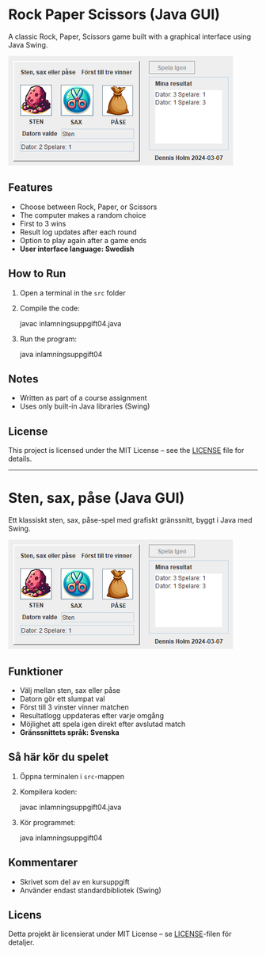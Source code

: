 # Rock Paper Scissors (Java GUI)

A classic Rock, Paper, Scissors game built with a graphical interface using Java Swing.

![Screenshot](printscreen.PNG)

## Features
- Choose between Rock, Paper, or Scissors
- The computer makes a random choice
- First to 3 wins
- Result log updates after each round
- Option to play again after a game ends
- **User interface language: Swedish**

## How to Run
1. Open a terminal in the `src` folder  
2. Compile the code:

   javac inlamningsuppgift04.java

3. Run the program:

   java inlamningsuppgift04

## Notes
- Written as part of a course assignment
- Uses only built-in Java libraries (Swing)

## License
This project is licensed under the MIT License – see the [LICENSE](LICENSE) file for details.

---

# Sten, sax, påse (Java GUI)

Ett klassiskt sten, sax, påse-spel med grafiskt gränssnitt, byggt i Java med Swing.

![Screenshot](printscreen.PNG)

## Funktioner
- Välj mellan sten, sax eller påse
- Datorn gör ett slumpat val
- Först till 3 vinster vinner matchen
- Resultatlogg uppdateras efter varje omgång
- Möjlighet att spela igen direkt efter avslutad match
- **Gränssnittets språk: Svenska**

## Så här kör du spelet
1. Öppna terminalen i `src`-mappen  
2. Kompilera koden:

   javac inlamningsuppgift04.java

3. Kör programmet:

   java inlamningsuppgift04

## Kommentarer
- Skrivet som del av en kursuppgift
- Använder endast standardbibliotek (Swing)

## Licens
Detta projekt är licensierat under MIT License – se [LICENSE](LICENSE)-filen för detaljer.

